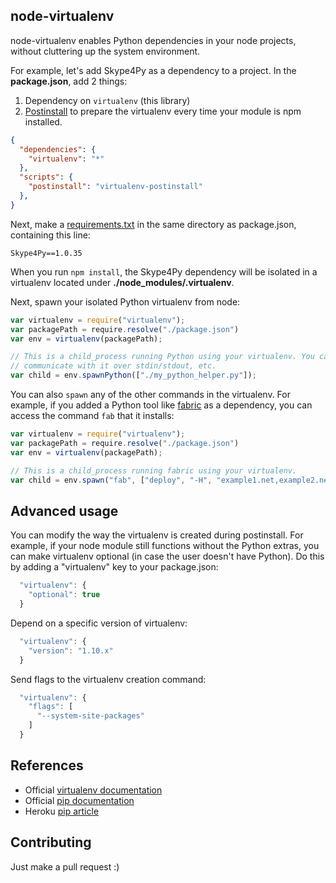 ## node-virtualenv

node-virtualenv enables Python dependencies in your node projects,
without cluttering up the system environment.

For example, let's add Skype4Py as a dependency to a project. In the
**package.json**, add 2 things:

1. Dependency on `virtualenv` (this library)
2. [Postinstall](https://npmjs.org/doc/scripts.html) to prepare the virtualenv
   every time your module is npm installed.

```json
{
  "dependencies": {
    "virtualenv": "*"
  },
  "scripts": {
    "postinstall": "virtualenv-postinstall"
  },
}
```

Next, make a [requirements.txt](http://www.pip-installer.org/en/latest/cookbook.html#requirements-files)
in the same directory as package.json, containing this line:

```
Skype4Py==1.0.35
```

When you run `npm install`, the Skype4Py dependency will be isolated
in a virtualenv located under **./node_modules/.virtualenv**.

Next, spawn your isolated Python virtualenv from node:

```javascript
var virtualenv = require("virtualenv");
var packagePath = require.resolve("./package.json")
var env = virtualenv(packagePath);

// This is a child_process running Python using your virtualenv. You can
// communicate with it over stdin/stdout, etc.
var child = env.spawnPython(["./my_python_helper.py"]);
```

You can also `spawn` any of the other commands in the virtualenv. For example,
if you added a Python tool like [fabric](http://docs.fabfile.org/en/1.8/) as
a dependency, you can access the command `fab` that it installs:

```javascript
var virtualenv = require("virtualenv");
var packagePath = require.resolve("./package.json")
var env = virtualenv(packagePath);

// This is a child_process running fabric using your virtualenv.
var child = env.spawn("fab", ["deploy", "-H", "example1.net,example2.net"]);
```

## Advanced usage

You can modify the way the virtualenv is created during postinstall.
For example, if your node module still functions without the Python extras,
you can make virtualenv optional (in case the user doesn't have Python). Do
this by adding a "virtualenv" key to your package.json:

```javascript
  "virtualenv": {
    "optional": true
  }
```

Depend on a specific version of virtualenv:

```javascript
  "virtualenv": {
    "version": "1.10.x"
  }
```

Send flags to the virtualenv creation command:

```javascript
  "virtualenv": {
    "flags": [
      "--system-site-packages"
    ]
  }
```

## References

* Official [virtualenv documentation](http://www.virtualenv.org/en/latest/)
* Official [pip documentation](http://www.pip-installer.org/en/latest/index.html)
* Heroku [pip article](https://devcenter.heroku.com/articles/python-pip)

## Contributing

Just make a pull request :)
